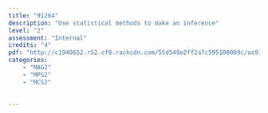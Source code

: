 ```yaml
---
title: "91264"
description: "Use statistical methods to make an inference"
level: "2"
assessment: "Internal"
credits: "4"
pdf: "http://c1940652.r52.cf0.rackcdn.com/55d549e2ff2a7c595100009c/as91264.pdf"
categories:
    - "MAG2"
    - "MPS2"
    - "MCS2"
    
    
---
```

